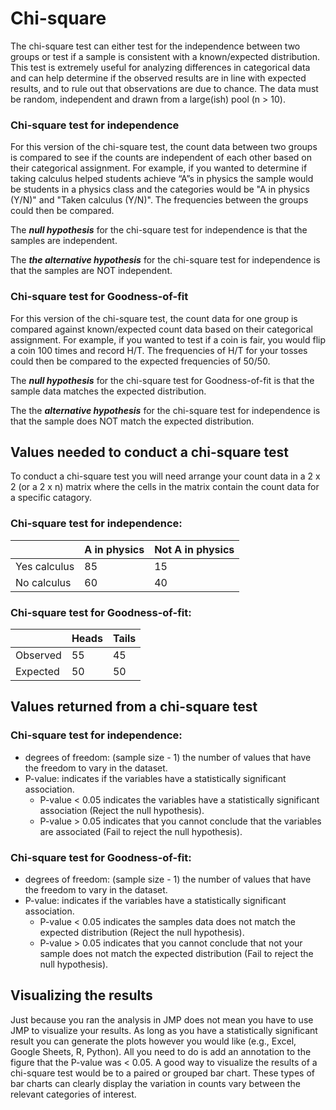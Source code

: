 # Chi-square

The chi-square test can either test for the independence between two groups or test if a sample is consistent with a known/expected distribution.
This test is extremely useful for analyzing differences in categorical data and can help determine if the observed results are in line with expected results, and to rule out that observations are due to chance.
The data must be random, independent and drawn from a large(ish) pool (n > 10).

### Chi-square test for independence

For this version of the chi-square test, the count data between two groups is compared to see if the counts are independent of each other based on their categorical assignment.
For example, if you wanted to determine if taking calculus helped students achieve “A”s in physics the sample would be students in a physics class and the categories would be "A in physics (Y/N)" and "Taken calculus (Y/N)".
The frequencies between the groups could then be compared.

The ***null hypothesis*** for the chi-square test for independence is that the samples are independent.

The ***the alternative hypothesis*** for the chi-square test for independence is that the samples are NOT independent.

### Chi-square test for Goodness-of-fit

For this version of the chi-square test, the count data for one group is compared against known/expected count data based on their categorical assignment.
For example, if you wanted to test if a coin is fair, you would flip a coin 100 times and record H/T.
The frequencies of H/T for your tosses could then be compared to the expected frequencies of 50/50.

The ***null hypothesis*** for the chi-square test for Goodness-of-fit is that the sample data matches the expected distribution.

The the ***alternative hypothesis*** for the chi-square test for independence is that the sample does NOT match the expected distribution.

## Values needed to conduct a chi-square test

To conduct a chi-square test you will need arrange your count data in a 2 x 2 (or a 2 x n) matrix where the cells in the matrix contain the count data for a specific catagory.

### Chi-square test for independence:

|              | A in physics | Not A in physics   |
| ------------ | ------------ | ------------------ |
| Yes calculus | 85           | 15                 |
| No  calculus | 60           | 40                 |

### Chi-square test for Goodness-of-fit:

|             | Heads       | Tails       |
| ----------- | ----------- | ----------- |
| Observed    | 55          | 45          |
| Expected    | 50          | 50          |


## Values returned from a chi-square test

### Chi-square test for independence:

- degrees of freedom: (sample size - 1) the number of values that have the freedom to vary in the dataset.
- P-value: indicates if the variables have a statistically significant association.
  - P-value < 0.05 indicates the variables have a statistically significant association (Reject the null hypothesis).
  - P-value > 0.05 indicates that you cannot conclude that the variables are associated (Fail to reject the null hypothesis).

### Chi-square test for Goodness-of-fit:

- degrees of freedom: (sample size - 1) the number of values that have the freedom to vary in the dataset.
- P-value: indicates if the variables have a statistically significant association.
  - P-value < 0.05 indicates the samples data does not match the expected distribution (Reject the null hypothesis).
  - P-value > 0.05 indicates that you cannot conclude that not your sample does not match the expected distribution (Fail to reject the null hypothesis).

## Visualizing the results

Just because you ran the analysis in JMP does not mean you have to use JMP to visualize your results. As long as you have a statistically significant result you can generate the plots however you would like (e.g., Excel, Google Sheets, R, Python).
All you need to do is add an annotation to the figure that the P-value was < 0.05.
A good way to visualize the results of a chi-square test would be to a paired or grouped bar chart.
These types of bar charts can clearly display the variation in counts vary between the relevant categories of interest.
